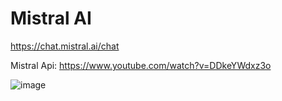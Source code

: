 # Mistral AI

https://chat.mistral.ai/chat

Mistral Api: https://www.youtube.com/watch?v=DDkeYWdxz3o

![image](https://github.com/luiscoco/Mistral-AI/assets/32194879/26fa797f-4604-4a93-b13e-a1acc450cf35)

